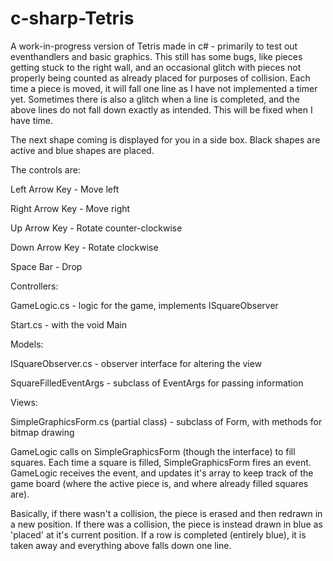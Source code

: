 c-sharp-Tetris
==============

A work-in-progress version of Tetris made in c# - primarily to test out eventhandlers and basic graphics.
This still has some bugs, like pieces getting stuck to the right wall, and an occasional glitch with pieces not properly being counted as already placed for purposes of collision.  Each time a piece is moved, it will fall one line as I have not implemented a timer yet.  Sometimes there is also a glitch when a line is completed, and the above lines do not fall down exactly as intended.  This will be fixed when I have time.

The next shape coming is displayed for you in a side box.  Black shapes are active and blue shapes are placed.

The controls are:

Left Arrow Key - Move left

Right Arrow Key - Move right

Up Arrow Key - Rotate counter-clockwise

Down Arrow Key - Rotate clockwise

Space Bar - Drop



Controllers:

GameLogic.cs - logic for the game, implements ISquareObserver

Start.cs - with the void Main


Models:

ISquareObserver.cs - observer interface for altering the view

SquareFilledEventArgs - subclass of EventArgs for passing information


Views:

SimpleGraphicsForm.cs (partial class) - subclass of Form, with methods for bitmap drawing



GameLogic calls on SimpleGraphicsForm (though the interface) to fill squares.  Each time a square is filled, SimpleGraphicsForm fires an event.  GameLogic receives the event, and updates it's array to keep track of the game board (where the active piece is, and where already filled squares are).

Basically, if there wasn't a collision, the piece is erased and then redrawn in a new position.  If there was a collision, the piece is instead drawn in blue as 'placed' at it's current position.  If a row is completed (entirely blue), it is taken away and everything above falls down one line. 
